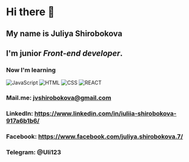 # Hi there 👋 
## My name is **Juliya Shirobokova**
## I'm junior *Front-end developer*.
### Now I'm learning 
![JavaScript](https://img.shields.io/badge/-JavaScript-090909?style-for-the-badge&logo-JavaScript)
![HTML](https://img.shields.io/badge/-HTML-090909?style-for-the-badge&logo-html5)
![CSS](https://img.shields.io/badge/-CSS-090909?style-for-the-badge&logo-css3)
![REACT](https://img.shields.io/badge/-REACT-090909?style-for-the-badge&logo-react)
### Mail.me: jvshirobokova@gmail.com
### LinkedIn: https://www.linkedin.com/in/iuliia-shirobokova-917a6b1b6/
### Facebook: https://www.facebook.com/juliya.shirobokova.7/
### Telegram: @Uli123
<!--
**JuliyaShi/JuliyaShi** is a ✨ _special_ ✨ repository because its `README.md` (this file) appears on your GitHub profile.

Here are some ideas to get you started:

- 🔭 I’m currently working on ...
- 🌱 I’m currently learning ...
- 👯 I’m looking to collaborate on ...
- 🤔 I’m looking for help with ...
- 💬 Ask me about ...
- 📫 How to reach me: ...
- 😄 Pronouns: ...
- ⚡ Fun fact: ...
-->
